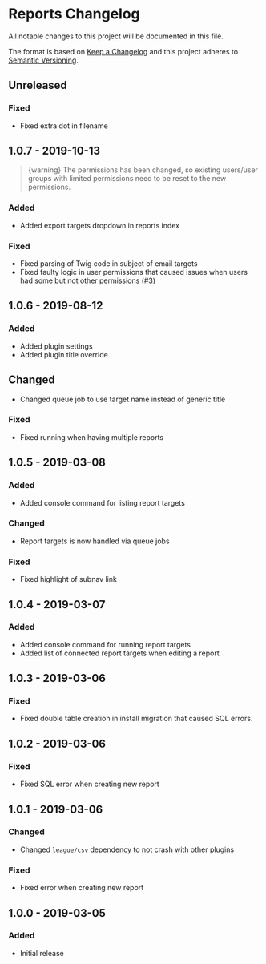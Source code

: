 # Reports Changelog

All notable changes to this project will be documented in this file.

The format is based on [Keep a Changelog](http://keepachangelog.com/) and this project adheres to [Semantic Versioning](http://semver.org/).

## Unreleased

### Fixed
- Fixed extra dot in filename

## 1.0.7 - 2019-10-13

> {warning} The permissions has been changed, so existing users/user groups with limited permissions need to be reset to the new permissions.

### Added
- Added export targets dropdown in reports index

### Fixed
- Fixed parsing of Twig code in subject of email targets
- Fixed faulty logic in user permissions that caused issues when users had some but not other permissions ([#3](https://github.com/superbigco/craft-reports/issues/3))

## 1.0.6 - 2019-08-12

### Added
- Added plugin settings
- Added plugin title override

## Changed
- Changed queue job to use target name instead of generic title

### Fixed
- Fixed running when having multiple reports

## 1.0.5 - 2019-03-08

### Added
- Added console command for listing report targets

### Changed
- Report targets is now handled via queue jobs

### Fixed
- Fixed highlight of subnav link

## 1.0.4 - 2019-03-07

### Added
- Added console command for running report targets
- Added list of connected report targets when editing a report

## 1.0.3 - 2019-03-06

### Fixed
- Fixed double table creation in install migration that caused SQL errors.

## 1.0.2 - 2019-03-06

### Fixed
- Fixed SQL error when creating new report

## 1.0.1 - 2019-03-06

### Changed
- Changed `league/csv` dependency to not crash with other plugins

### Fixed
- Fixed error when creating new report

## 1.0.0 - 2019-03-05
### Added
- Initial release
